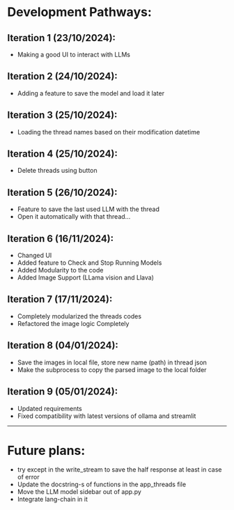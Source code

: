 # Development Pathways:

## Iteration 1 (23/10/2024):
- Making a good UI to interact with LLMs

## Iteration 2 (24/10/2024):
- Adding a feature to save the model and load it later

## Iteration 3 (25/10/2024):
- Loading the thread names based on their modification datetime

## Iteration 4 (25/10/2024):
- Delete threads using button

## Iteration 5 (26/10/2024):
- Feature to save the last used LLM with the thread
- Open it automatically with that thread...

## Iteration 6 (16/11/2024):
- Changed UI
- Added feature to Check and Stop Running Models
- Added Modularity to the code
- Added Image Support (LLama vision and Llava)

## Iteration 7 (17/11/2024):
- Completely modularized the threads codes
- Refactored the image logic Completely

## Iteration 8 (04/01/2024):
- Save the images in local file, store new name (path) in thread json
- Make the subprocess to copy the parsed image to the local folder

## Iteration 9 (05/01/2024):
- Updated requirements
- Fixed compatibility with latest versions of ollama and streamlit

--- 

# Future plans:
- try except in the write_stream to save the half response at least in case of error
- Update the docstring-s of functions in the app_threads file
- Move the LLM model sidebar out of app.py
- Integrate lang-chain in it

